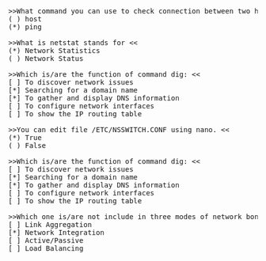 
<pre>
>>What command you can use to check connection between two host? <<
( ) host
(*) ping

>>What is netstat stands for <<
(*) Network Statistics
( ) Network Status

>>Which is/are the function of command dig: <<
[ ] To discover network issues
[*] Searching for a domain name
[*] To gather and display DNS information 
[ ] To configure network interfaces
[ ] To show the IP routing table

>>You can edit file /ETC/NSSWITCH.CONF using nano. <<
(*) True
( ) False

>>Which is/are the function of command dig: <<
[ ] To discover network issues
[*] Searching for a domain name
[*] To gather and display DNS information 
[ ] To configure network interfaces
[ ] To show the IP routing table

>>Which one is/are not include in three modes of network bonding: <<
[ ] Link Aggregation
[*] Network Integration
[ ] Active/Passive
[ ] Load Balancing

</pre>
